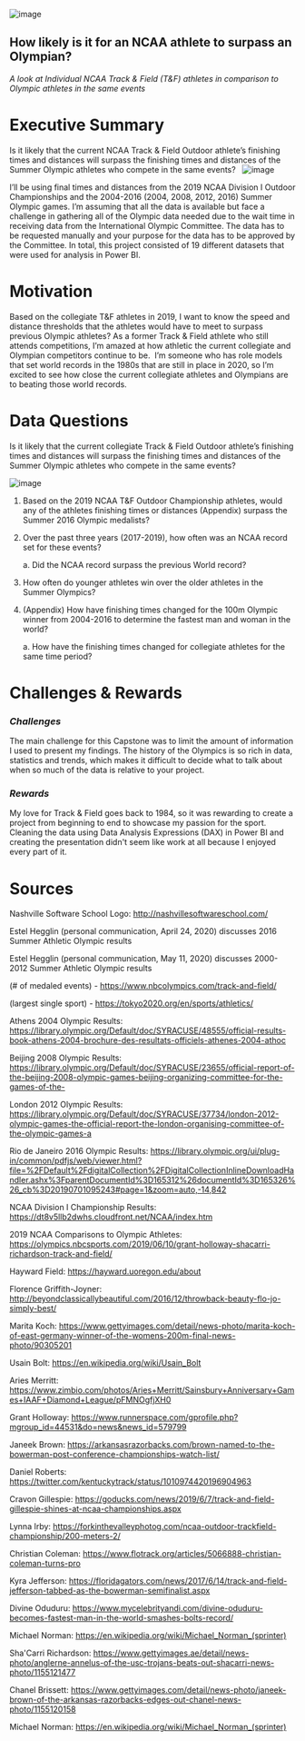 ![image](https://user-images.githubusercontent.com/59903096/83331859-00119800-a25e-11ea-97d9-c5ec58a58c45.png)


## How likely is it for an NCAA athlete to surpass an Olympian?
*A look at Individual NCAA Track & Field (T&F) athletes in comparison to Olympic athletes in the same events* 

# Executive Summary
Is it likely that the current NCAA Track & Field Outdoor athlete’s finishing times and distances will surpass the finishing times and distances of the Summer Olympic athletes who compete in the same events? 
 
![image](https://user-images.githubusercontent.com/59903096/85190489-8bd77c80-b27e-11ea-81f4-9ee7a8587cab.png)



I’ll be using final times and distances from the 2019 NCAA Division I Outdoor Championships and the 2004-2016 (2004, 2008, 2012, 2016) Summer Olympic games. I’m assuming that all the data is available but face a challenge in gathering all of the Olympic data needed due to the wait time in receiving data from the International Olympic Committee. The data has to be requested manually and your purpose for the data has to be approved by the Committee. In total, this project consisted of 19 different datasets that were used for analysis in Power BI.

# Motivation

Based on the collegiate T&F athletes in 2019, I want to know the speed and distance thresholds that the athletes would have to meet to surpass previous Olympic athletes? As a former Track & Field athlete who still attends competitions, I’m amazed at how athletic the current collegiate and Olympian competitors continue to be.  I’m someone who has role models that set world records in the 1980s that are still in place in 2020, so I’m excited to see how close the current collegiate athletes and Olympians are to beating those world records.
# Data Questions

Is it likely that the current collegiate Track & Field Outdoor athlete’s finishing times and distances will surpass the finishing times and distances of the Summer Olympic athletes who compete in the same events? 
 

![image](https://user-images.githubusercontent.com/59903096/85190382-93e2ec80-b27d-11ea-8bcf-15f84f1232a0.png)



   
1. Based on the 2019 NCAA T&F Outdoor Championship athletes, would any of the athletes finishing times or distances (Appendix) surpass the Summer 2016 Olympic medalists?
1. Over the past three years (2017-2019), how often was an NCAA record set for these events?

    a. Did the NCAA record surpass the previous World record?
3. How often do younger athletes win over the older athletes in the Summer Olympics?
4. (Appendix) How have finishing times changed for the 100m Olympic winner from 2004-2016 to determine the fastest man and woman in the world?
	
    a. How have the finishing times changed for collegiate athletes for the same time period?
    




# Challenges & Rewards

### *Challenges*

The main challenge for this Capstone was to limit the amount of information I used to present my findings. The history of the Olympics is so rich in data, statistics and trends, which makes it difficult to decide what to talk about when so much of the data is relative to your project.

### *Rewards*

My love for Track & Field goes back to 1984, so it was rewarding to create a project from beginning to end to showcase my passion for the sport. Cleaning the data using Data Analysis Expressions (DAX) in Power BI and creating the presentation didn't seem like work at all because I enjoyed every part of it. 



# Sources
Nashville Software School Logo: http://nashvillesoftwareschool.com/

Estel Hegglin (personal communication, April 24, 2020) discusses 2016 Summer Athletic Olympic results

Estel Hegglin (personal communication, May 11, 2020) discusses 2000-2012 Summer Athletic Olympic results

(# of medaled events) - https://www.nbcolympics.com/track-and-field/

(largest single sport) - https://tokyo2020.org/en/sports/athletics/

Athens 2004 Olympic Results: https://library.olympic.org/Default/doc/SYRACUSE/48555/official-results-book-athens-2004-brochure-des-resultats-officiels-athenes-2004-athoc

Beijing 2008 Olympic Results: https://library.olympic.org/Default/doc/SYRACUSE/23655/official-report-of-the-beijing-2008-olympic-games-beijing-organizing-committee-for-the-games-of-the-

London 2012 Olympic Results: https://library.olympic.org/Default/doc/SYRACUSE/37734/london-2012-olympic-games-the-official-report-the-london-organising-committee-of-the-olympic-games-a

Rio de Janeiro 2016 Olympic Results: https://library.olympic.org/ui/plug-in/common/pdfjs/web/viewer.html?file=%2FDefault%2FdigitalCollection%2FDigitalCollectionInlineDownloadHandler.ashx%3FparentDocumentId%3D165312%26documentId%3D165326%26_cb%3D20190701095243#page=1&zoom=auto,-14,842

NCAA Division I Championship Results: https://dt8v5llb2dwhs.cloudfront.net/NCAA/index.htm

2019 NCAA Comparisons to Olympic Athletes: https://olympics.nbcsports.com/2019/06/10/grant-holloway-shacarri-richardson-track-and-field/

Hayward Field: https://hayward.uoregon.edu/about

Florence Griffith-Joyner: http://beyondclassicallybeautiful.com/2016/12/throwback-beauty-flo-jo-simply-best/

Marita Koch: https://www.gettyimages.com/detail/news-photo/marita-koch-of-east-germany-winner-of-the-womens-200m-final-news-photo/90305201

Usain Bolt: https://en.wikipedia.org/wiki/Usain_Bolt

Aries Merritt: https://www.zimbio.com/photos/Aries+Merritt/Sainsbury+Anniversary+Games+IAAF+Diamond+League/pFMNOgfjXH0

Grant Holloway: https://www.runnerspace.com/gprofile.php?mgroup_id=44531&do=news&news_id=579799

Janeek Brown: https://arkansasrazorbacks.com/brown-named-to-the-bowerman-post-conference-championships-watch-list/

Daniel Roberts: https://twitter.com/kentuckytrack/status/1010974420196904963

Cravon Gillespie: https://goducks.com/news/2019/6/7/track-and-field-gillespie-shines-at-ncaa-championships.aspx

Lynna Irby: https://forkinthevalleyphotog.com/ncaa-outdoor-trackfield-championship/200-meters-2/

Christian Coleman: https://www.flotrack.org/articles/5066888-christian-coleman-turns-pro

Kyra Jefferson: https://floridagators.com/news/2017/6/14/track-and-field-jefferson-tabbed-as-the-bowerman-semifinalist.aspx

Divine Oduduru: https://www.mycelebrityandi.com/divine-oduduru-becomes-fastest-man-in-the-world-smashes-bolts-record/

Michael Norman: https://en.wikipedia.org/wiki/Michael_Norman_(sprinter)

Sha'Carri Richardson: https://www.gettyimages.ae/detail/news-photo/anglerne-annelus-of-the-usc-trojans-beats-out-shacarri-news-photo/1155121477

Chanel Brissett: https://www.gettyimages.com/detail/news-photo/janeek-brown-of-the-arkansas-razorbacks-edges-out-chanel-news-photo/1155120158

Michael Norman: https://en.wikipedia.org/wiki/Michael_Norman_(sprinter)

